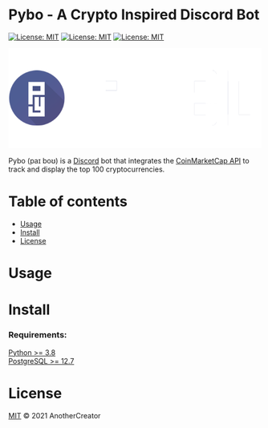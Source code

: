 # Pybo - A Crypto Inspired Discord Bot 
[![License: MIT](https://img.shields.io/badge/License-MIT-yellow.svg)](https://opensource.org/licenses/MIT) [![License: MIT](https://img.shields.io/badge/Dev_Server-PyBo-blue.svg)](https://discord.gg/25wb7AbaV5) [![License: MIT](https://img.shields.io/badge/Bot_Invite-PyBo-blue.svg)](https://discord.com/api/oauth2/authorize?client_id=733004304855597056&permissions=2435968598&scope=bot%20applications.commands)

<img src="images/Pybo_Banner.png" alt="">

Pybo (paɪ boʊ) is a [Discord](https://discord.com/brand-new) bot that integrates the 
[CoinMarketCap API](https://coinmarketcap.com/) to track and display the top 100 cryptocurrencies.


# Table of contents
- [Usage](#usage)
- [Install](#install)
- [License](#license)

# Usage

# Install

### Requirements:
[Python >= 3.8](https://www.python.org/downloads/ "Python Download Page")  
[PostgreSQL >= 12.7](https://www.postgresql.org/download/ "PostgreSQL Download Page")

# License
[MIT](../LICENSE) © 2021 AnotherCreator